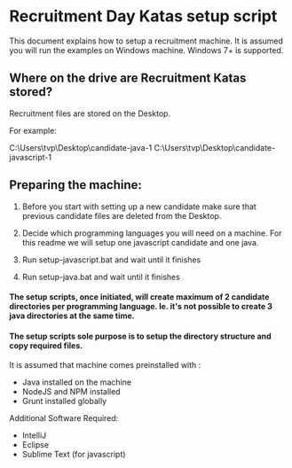 # Recruitment Day Katas setup script

This document explains how to setup a recruitment machine. It is assumed you will run the examples on Windows machine. Windows 7+ is supported. 

## Where on the drive are Recruitment Katas stored?

Recruitment files are stored on the Desktop. 

For example:

C:\Users\tvp\Desktop\candidate-java-1
C:\Users\tvp\Desktop\candidate-javascript-1



## Preparing the machine:

1) Before you start with setting up a new candidate make sure that previous candidate files are deleted from the Desktop. 

2) Decide which programming languages you will need on a machine. For this readme we will setup one javascript candidate and one java.

3) Run setup-javascript.bat and wait until it finishes

4) Run setup-java.bat and wait until it finishes


#### The setup scripts, once initiated, will create maximum of 2 candidate directories per programming language. Ie. it's not possible to create 3 java directories at the same time. 

#### The setup scripts sole purpose is to setup the directory structure and copy required files. 

It is assumed that machine comes preinstalled with : 

  - Java installed on the machine
  - NodeJS and NPM installed
  - Grunt installed globally

Additional Software Required:
  - IntelliJ
  - Eclipse
  - Sublime Text (for javascript)    

